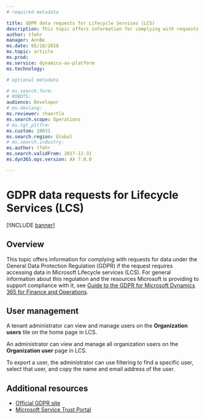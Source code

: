 ```yaml
---
# required metadata

title: GDPR data requests for Lifecycle Services (LCS)
description: This topic offers information for complying with requests for data under the General Data Protection Regulation (GDPR) if the request requires accessing data in Microsoft Lifecycle services (LCS). 
author: tfehr
manager: AnnBe
ms.date: 05/18/2018
ms.topic: article
ms.prod: 
ms.service: dynamics-ax-platform
ms.technology: 

# optional metadata

# ms.search.form: 
# ROBOTS: 
audience: Developer
# ms.devlang: 
ms.reviewer: rhaertle
ms.search.scope: Operations
# ms.tgt_pltfrm: 
ms.custom: 10031
ms.search.region: Global
# ms.search.industry: 
ms.author: tfehr 
ms.search.validFrom: 2017-12-31
ms.dyn365.ops.version: AX 7.0.0

---
```


# GDPR data requests for Lifecycle Services (LCS)

[!INCLUDE [banner](../includes/banner.md)]

## Overview 
This topic offers information for complying with requests for data under the General Data Protection Regulation (GDPR) if the request requires accessing data in Microsoft Lifecycle services (LCS). For general information about this regulation and the resources Microsoft is providing to support compliance with it, see [Guide to the GDPR for Microsoft Dynamics 365 for Finance and Operations](./gdpr-guide.md).

## User management 

A tenant administrator can view and manage users on the **Organization users** tile on the home page in LCS. 
 
An administrator can view and manage all organization users on the **Organization user** page in LCS.

To export a user, the administrator can use filtering to find a specific user, select that user, and copy the name and email address of the user. 

## Additional resources
- [Official GDPR site](https://www.eugdpr.org/)
- [Microsoft Service Trust Portal](https://servicetrust.microsoft.com/ViewPage/TrustDocuments?command=Download&downloadType=Document&downloadId=77b002ad-06f7-4a9b-8493-e18e2cb0577f&docTab=6d000410-c9e9-11e7-9a91-892aae8839ad_FAQ%20and%20White%20Papers)
